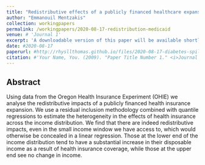 ```yaml
---
title: "Redistributive effects of a publicly financed healthcare expansion"
author: "Emmanouil Mentzakis"
collection: workingpapers
permalink: /workingpapers/2020-08-17-redistribution-medicaid
venue: # 'Journal 1'
excerpt: 'A downloadable version of this paper will be available shortly.'
date: #2020-08-17
paperurl: #http://rhysllthomas.github.io/files/2020-08-17-diabetes-spillover.pdf
citation: #'Your Name, You. (2009). "Paper Title Number 1." <i>Journal 1</i>. 1(1).'
---
```


## Abstract

Using data from the Oregon Health Insurance Experiment (OHIE) we analyse the redistributive impacts of a publicly financed health insurance expansion. We use a residual inclusion methodology combined with quantile regressions to estimate the heterogeneity in the effects of health insurance across the income distribution. We find that there are indeed redistributive impacts, even in the small income window we have access to, which would otherwise be concealed in a linear regression. Those at the lower end of the income distribution tend to have a substantial increase in their disposable income as a result of health insurance coverage, while those at the upper end see no change in income.
